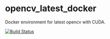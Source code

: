 # opencv_latest_docker

Docker environment for latest opencv with CUDA.

[![Build Status](https://travis-ci.org/yoshimasa1700/opencv_latest_docker.svg?branch=master)](https://travis-ci.org/yoshimasa1700/opencv_latest_docker)